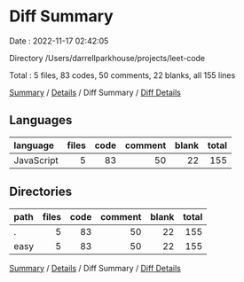 # Diff Summary

Date : 2022-11-17 02:42:05

Directory /Users/darrellparkhouse/projects/leet-code

Total : 5 files,  83 codes, 50 comments, 22 blanks, all 155 lines

[Summary](results.md) / [Details](details.md) / Diff Summary / [Diff Details](diff-details.md)

## Languages
| language | files | code | comment | blank | total |
| :--- | ---: | ---: | ---: | ---: | ---: |
| JavaScript | 5 | 83 | 50 | 22 | 155 |

## Directories
| path | files | code | comment | blank | total |
| :--- | ---: | ---: | ---: | ---: | ---: |
| . | 5 | 83 | 50 | 22 | 155 |
| easy | 5 | 83 | 50 | 22 | 155 |

[Summary](results.md) / [Details](details.md) / Diff Summary / [Diff Details](diff-details.md)
